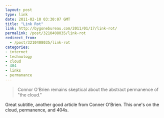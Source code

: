 ```yaml
---
layout: post
type: link
date: 2011-02-10 03:30:07 GMT
title: "Link Rot"
link: http://bygonebureau.com/2011/01/17/link-rot/
permalink: /post/3210408035/link-rot
redirect_from: 
  - /post/3210408035/link-rot
categories:
- internet
- technology
- cloud
- 404
- links
- permanance
---
```

<blockquote>Connor O'Brien remains skeptical about the abstract permanence of "the cloud."</blockquote>
Great subtitle, another good article from Conner O'Brien. This one's on the cloud, permanence, and 404s.
